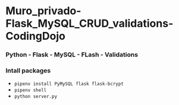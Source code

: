 # Muro_privado-Flask_MySQL_CRUD_validations-CodingDojo
### Python - Flask - MySQL - FLash - Validations
### Intall packages 
* ``` pipenv install PyMySQL flask flask-bcrypt ```
* ``` pipenv shell ```
* ``` python server.py ```
